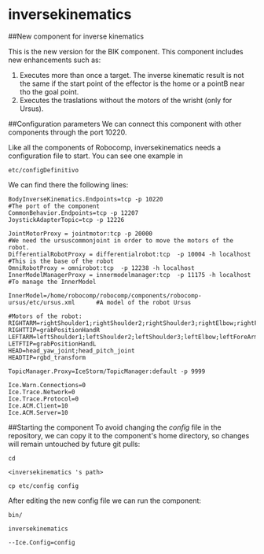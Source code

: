 inversekinematics
===============================

##New component for inverse kinematics

This is the new version for the BIK component. This component includes new enhancements such as:

1) Executes more than once a target. The inverse kinematic result is not the same if the start point of the effector is the home or a pointB near tho the goal point.
2) Executes the traslations without the motors of the wrisht (only for Ursus).


##Configuration parameters
We can connect this component with other components through the port 10220.

Like all the components of Robocomp, inversekinematics needs a configuration file to start. You can see one example in

    etc/configDefinitivo

We can find there the following lines:

    BodyInverseKinematics.Endpoints=tcp -p 10220 									#The port of the component
    CommonBehavior.Endpoints=tcp -p 12207
    JoystickAdapterTopic=tcp -p 12226
    
    JointMotorProxy = jointmotor:tcp -p 20000 										#We need the ursuscommonjoint in order to move the motors of the robot.
    DifferentialRobotProxy = differentialrobot:tcp  -p 10004 -h localhost			#This is the base of the robot
    OmniRobotProxy = omnirobot:tcp  -p 12238 -h localhost							
    InnerModelManagerProxy = innermodelmanager:tcp  -p 11175 -h localhost			#To manage the InnerModel
    
    InnerModel=/home/robocomp/robocomp/components/robocomp-ursus/etc/ursus.xml		#A model of the robot Ursus

    #Motors of the robot:
	RIGHTARM=rightShoulder1;rightShoulder2;rightShoulder3;rightElbow;rightForeArm;rightWrist1;rightWrist2
	RIGHTTIP=grabPositionHandR
	LEFTARM=leftShoulder1;leftShoulder2;leftShoulder3;leftElbow;leftForeArm;leftWrist1;leftWrist2
	LETFTIP=grabPositionHandL
	HEAD=head_yaw_joint;head_pitch_joint
	HEADTIP=rgbd_transform
	
	TopicManager.Proxy=IceStorm/TopicManager:default -p 9999
	
	Ice.Warn.Connections=0
	Ice.Trace.Network=0
	Ice.Trace.Protocol=0
	Ice.ACM.Client=10
	Ice.ACM.Server=10

    
##Starting the component
To avoid changing the *config* file in the repository, we can copy it to the component's home directory, so changes will remain untouched by future git pulls:

    cd

``` <inversekinematics 's path> ```

    cp etc/config config
    
After editing the new config file we can run the component:

    bin/

```inversekinematics ```

    --Ice.Config=config
